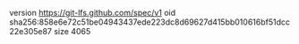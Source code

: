 version https://git-lfs.github.com/spec/v1
oid sha256:858e6e72c51be04943437ede223dc8d69627d415bb010616bf51dcc22e305e87
size 4065
